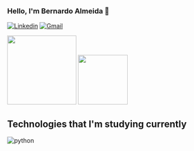 
### Hello, I'm Bernardo Almeida 👋

[![Linkedin](https://img.shields.io/badge/LinkedIn-0077B5?style=for-the-badge&logo=linkedin&logoColor=white
)](https://www.linkedin.com/in/bernardo-almeida-446080269/)
[![Gmail](https://img.shields.io/badge/Gmail-D14836?style=for-the-badge&logo=gmail&logoColor=white
)](mailto:bernardogp102@gmail.com)

<img height="160em" src="https://github-readme-stats.vercel.app/api?username=bernardoalmeiida&show_icons=true&theme=radical">
<img height="115em" src="https://github-readme-stats.vercel.app/api/top-langs/?username=bernardoalmeiida&langs_count=4&layout=compact&theme=radical" align>

## Technologies that I'm studying currently
<div style="display: inline_block">
  <img align="center" alt="python" src="https://img.shields.io/badge/Python-3776AB?style=for-the-badge&logo=python&logoColor=white" />
</div><br/>
